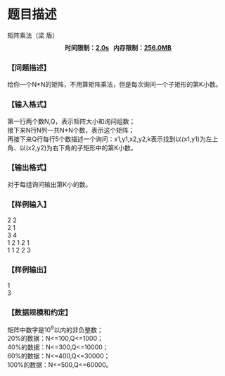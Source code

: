 # 题目描述


<meta http-equiv="Content-Type" content="text/html; charset=utf-8"/>
<link type="text/css" href="../../css/Tsinsen2011.css" rel="stylesheet"/>
<div class="probtitle" id="ptit">
矩阵乘法（梁 盾）
</div>
<div style="text-align:center;font-size:14px;vertical-align:middle;" id="pres">
<div style="font-weight:bold;margin:8px 0px 6px;">
时间限制：<span style="text-decoration:underline;">2.0s</span>   内存限制：<span style="text-decoration:underline;">256.0MB</span> 
</div>
</div>
<div id="psrc" style="margin-top:20px;display:none;">
<div class="pdsec">
试题来源
</div>
<div class="pdcont">
</div>
</div>
<div id="pcont1" style="margin-top:20px;display:block;">
<h3>
【问题描述】
</h3>
<div class="pdcont">
给你一个N*N的矩阵，不用算矩阵乘法，但是每次询问一个子矩形的第K小数。<br/>
</div>
<h3>
【输入格式】
</h3>
<div class="pdcont">
第一行两个数N,Q，表示矩阵大小和询问组数；<br/>
接下来N行N列一共N*N个数，表示这个矩阵；<br/>
再接下来Q行每行5个数描述一个询问：x1,y1,x2,y2,k表示找到以(x1,y1)为左上角、以(x2,y2)为右下角的子矩形中的第K小数。<br/>
</div>
<h3>
【输出格式】
</h3>
<div class="pdcont">
对于每组询问输出第K小的数。<br/>
</div>
<h3>
【样例输入】
</h3>
<div class="pddata">
2 2<br/>
2 1<br/>
3 4<br/>
1 2 1 2 1<br/>
1 1 2 2 3<br/>
</div>
<h3>
【样例输出】
</h3>
<div class="pddata">
1<br/>
3<br/>
</div>
<h3>
【数据规模和约定】
</h3>
<div class="pdcont">
矩阵中数字是10<sup>9</sup>以内的非负整数；<br/>
20%的数据：N&lt;=100,Q&lt;=1000；<br/>
40%的数据：N&lt;=300,Q&lt;=10000；<br/>
60%的数据：N&lt;=400,Q&lt;=30000；<br/>
100%的数据：N&lt;=500,Q&lt;=60000。<br/>
</div>
</div>
